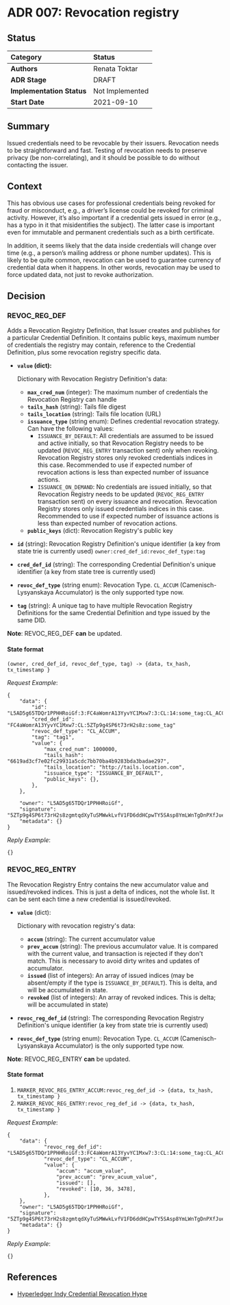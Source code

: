 # ADR 007: Revocation registry

## Status

| Category | Status |
| :--- | :--- |
| **Authors** | Renata Toktar |
| **ADR Stage** | DRAFT |
| **Implementation Status** | Not Implemented |
| **Start Date** | 2021-09-10 |

## Summary

Issued credentials need to be revocable by their issuers. Revocation needs to be straightforward and fast. Testing of revocation needs to preserve privacy (be non-correlating), and it should be possible to do without contacting the issuer.

## Context

This has obvious use cases for professional credentials being revoked for fraud or misconduct, e.g., a driver’s license could be revoked for criminal activity. However, it’s also important if a credential gets issued in error (e.g., has a typo in it that misidentifies the subject). The latter case is important even for immutable and permanent credentials such as a birth certificate.

In addition, it seems likely that the data inside credentials will change over time (e.g., a person’s mailing address or phone number updates). This is likely to be quite common, revocation can be used to guarantee currency of credential data when it happens. In other words, revocation may be used to force updated data, not just to revoke authorization.

## Decision

### REVOC\_REG\_DEF

Adds a Revocation Registry Definition, that Issuer creates and publishes for a particular Credential Definition. It contains public keys, maximum number of credentials the registry may contain, reference to the Credential Definition, plus some revocation registry specific data.

* **`value` (dict):**

  Dictionary with Revocation Registry Definition's data:

  * **`max_cred_num`** (integer): The maximum number of credentials the Revocation Registry can handle
  * **`tails_hash`** (string): Tails file digest
  * **`tails_location`** (string): Tails file location (URL)
  * **`issuance_type`** (string enum): Defines credential revocation strategy. Can have the following values:
    * `ISSUANCE_BY_DEFAULT`: All credentials are assumed to be issued and active initially, so that Revocation Registry needs to be updated (`REVOC_REG_ENTRY` transaction sent) only when revoking. Revocation Registry stores only revoked credentials indices in this case. Recommended to use if expected number of revocation actions is less than expected number of issuance actions.
    * `ISSUANCE_ON_DEMAND`: No credentials are issued initially, so that Revocation Registry needs to be updated (`REVOC_REG_ENTRY` transaction sent) on every issuance and revocation. Revocation Registry stores only issued credentials indices in this case. Recommended to use if expected number of issuance actions is less than expected number of revocation actions.
  * **`public_keys`** (dict): Revocation Registry's public key

* **`id`** (string): Revocation Registry Definition's unique identifier (a key from state trie is currently used) `owner:cred_def_id:revoc_def_type:tag`
* **`cred_def_id`** (string): The corresponding Credential Definition's unique identifier (a key from state tree is currently used)
* **`revoc_def_type`** (string enum): Revocation Type. `CL_ACCUM` (Camenisch-Lysyanskaya Accumulator) is the only supported type now.
* **`tag`** (string): A unique tag to have multiple Revocation Registry Definitions for the same Credential Definition and type issued by the same DID.

**Note**: REVOC\_REG\_DEF **can** be updated.

#### State format

`(owner, cred_def_id, revoc_def_type, tag) -> {data, tx_hash, tx_timestamp }`

_Request Example_:

```text
{
    "data": {
        "id": "L5AD5g65TDQr1PPHHRoiGf:3:FC4aWomrA13YyvYC1Mxw7:3:CL:14:some_tag:CL_ACCUM:tag1",
        "cred_def_id": "FC4aWomrA13YyvYC1Mxw7:CL:5ZTp9g4SP6t73rH2s8z:some_tag"
        "revoc_def_type": "CL_ACCUM",
        "tag": "tag1",
        "value": {
            "max_cred_num": 1000000,
            "tails_hash": "6619ad3cf7e02fc29931a5cdc7bb70ba4b9283bda3badae297",
            "tails_location": "http://tails.location.com",
            "issuance_type": "ISSUANCE_BY_DEFAULT",
            "public_keys": {},
        },
    },

    "owner": "L5AD5g65TDQr1PPHHRoiGf",
    "signature": "5ZTp9g4SP6t73rH2s8zgmtqdXyTuSMWwkLvfV1FD6ddHCpwTY5SAsp8YmLWnTgDnPXfJue3vJBWjy89bSHvyMSdS",
    "metadata": {}
}
```

_Reply Example_:

```text
{}
```

### REVOC\_REG\_ENTRY

The Revocation Registry Entry contains the new accumulator value and issued/revoked indices. This is just a delta of indices, not the whole list. It can be sent each time a new credential is issued/revoked.

* **`value`** (dict):

  Dictionary with revocation registry's data:

  * **`accum`** (string): The current accumulator value
  * **`prev_accum`** (string): The previous accumulator value. It is compared with the current value, and transaction is rejected if they don't match. This is necessary to avoid dirty writes and updates of accumulator.
  * **`issued`** (list of integers): An array of issued indices (may be absent/empty if the type is `ISSUANCE_BY_DEFAULT`). This is delta, and will be accumulated in state.
  * **`revoked`** (list of integers):  An array of revoked indices. This is delta; will be accumulated in state)

* **`revoc_reg_def_id`** (string): The corresponding Revocation Registry Definition's unique identifier (a key from state trie is currently used)
* **`revoc_def_type`** (string enum): Revocation Type. `CL_ACCUM` (Camenisch-Lysyanskaya Accumulator) is the only supported type now.

**Note**: REVOC\_REG\_ENTRY **can** be updated.

#### State format

1. `MARKER_REVOC_REG_ENTRY_ACCUM:revoc_reg_def_id -> {data, tx_hash, tx_timestamp }`
2. `MARKER_REVOC_REG_ENTRY:revoc_reg_def_id -> {data, tx_hash, tx_timestamp }`

_Request Example_:

```text
{
    "data": {
            "revoc_reg_def_id": "L5AD5g65TDQr1PPHHRoiGf:3:FC4aWomrA13YyvYC1Mxw7:3:CL:14:some_tag:CL_ACCUM:tag1"
            "revoc_def_type": "CL_ACCUM",
            "value": {
                "accum": "accum_value",
                "prev_accum": "prev_acuum_value",
                "issued": [],
                "revoked": [10, 36, 3478],
            },
    },
    "owner": "L5AD5g65TDQr1PPHHRoiGf",
    "signature": "5ZTp9g4SP6t73rH2s8zgmtqdXyTuSMWwkLvfV1FD6ddHCpwTY5SAsp8YmLWnTgDnPXfJue3vJBWjy89bSHvyMSdS",
    "metadata": {}
}
```

_Reply Example_:

```text
{}
```

## References

* [Hyperledger Indy Credential Revocation Hype](https://hyperledger-indy.readthedocs.io/projects/hipe/en/latest/text/0011-cred-revocation/README.html)

